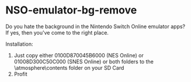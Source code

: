 # NSO-emulator-bg-remove
Do you hate the background in the Nintendo Switch Online emulator apps? If yes, then you've come to the right place.

Installation:
1. Just copy either 0100D870045B6000 (NES Online) or 01008D300C50C000 (SNES Online) or both folders to the \atmosphere\contents folder on your SD Card
2. Profit
